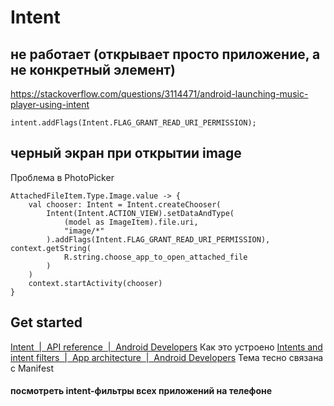 # Intent
## не работает (открывает просто приложение, а не конкретный элемент)
https://stackoverflow.com/questions/3114471/android-launching-music-player-using-intent 
```
intent.addFlags(Intent.FLAG_GRANT_READ_URI_PERMISSION);
```

## черный экран при открытии image
Проблема в PhotoPicker
```
AttachedFileItem.Type.Image.value -> {  
    val chooser: Intent = Intent.createChooser(  
        Intent(Intent.ACTION_VIEW).setDataAndType(  
            (model as ImageItem).file.uri,  
            "image/*"  
        ).addFlags(Intent.FLAG_GRANT_READ_URI_PERMISSION), context.getString(  
            R.string.choose_app_to_open_attached_file  
        )  
    )  
    context.startActivity(chooser)  
}
```
## Get started
[Intent  |  API reference  |  Android Developers](https://developer.android.com/reference/android/content/Intent)
Как это устроено [Intents and intent filters  |  App architecture  |  Android Developers](https://developer.android.com/guide/components/intents-filters)
Тема тесно связана с Manifest
#### посмотреть intent-фильтры всех приложений на телефоне


